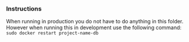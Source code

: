 ### Instructions

When running in production you do not have to do anything in this folder.
However when running this in development use the following command:
`sudo docker restart project-name-db`
